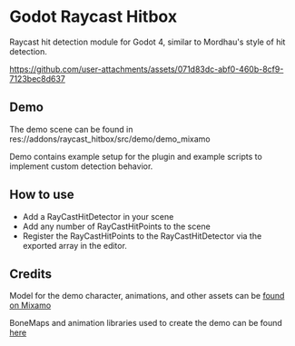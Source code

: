 # Godot Raycast Hitbox
Raycast hit detection module for Godot 4, similar to Mordhau's style of hit detection.

https://github.com/user-attachments/assets/071d83dc-abf0-460b-8cf9-7123bec8d637

## Demo
The demo scene can be found in res://addons/raycast_hitbox/src/demo/demo_mixamo

Demo contains example setup for the plugin and example scripts to implement custom detection behavior. 

## How to use
* Add a RayCastHitDetector in your scene
* Add any number of RayCastHitPoints to the scene
* Register the RayCastHitPoints to the RayCastHitDetector via the exported array in the editor.

## Credits
Model for the demo character, animations, and other assets can be [found on Mixamo](https://www.mixamo.com/#/)

BoneMaps and animation libraries used to create the demo can be found [here](https://github.com/catprisbrey/Godot4-OpenAnimationLibraries)

